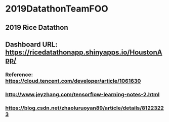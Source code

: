# 2019DatathonTeamFOO

## 2019 Rice Datathon

## Dashboard URL: https://ricedatathonapp.shinyapps.io/HoustonApp/

### Reference: https://cloud.tencent.com/developer/article/1061630
###            http://www.jeyzhang.com/tensorflow-learning-notes-2.html
###            https://blog.csdn.net/zhaoluruoyan89/article/details/81223223             
